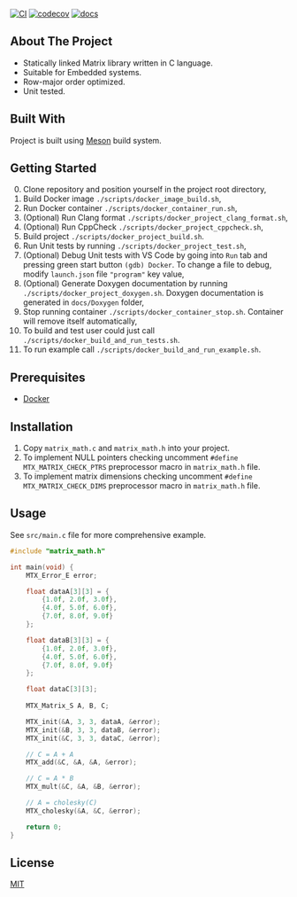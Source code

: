 [![CI](https://github.com/IvanVnucec/c_matrix_library/actions/workflows/main.yml/badge.svg)](https://github.com/IvanVnucec/c_matrix_library/actions/workflows/main.yml)
[![codecov](https://codecov.io/gh/IvanVnucec/c_matrix_library/branch/master/graph/badge.svg?token=DIJ1KJMVTM)](https://codecov.io/gh/IvanVnucec/c_matrix_library)
[![docs](https://img.shields.io/docsrs/regex?color=blue)](https://ivanvnucec.github.io/c_matrix_library/)

## About The Project
* Statically linked Matrix library written in C language.  
* Suitable for Embedded systems.  
* Row-major order optimized.  
* Unit tested.  

## Built With
Project is built using [Meson](https://mesonbuild.com/) build system.

## Getting Started
0. Clone repository and position yourself in the project root directory,
1. Build Docker image `./scripts/docker_image_build.sh`,
2. Run Docker container `./scripts/docker_container_run.sh`,
3. (Optional) Run Clang format `./scripts/docker_project_clang_format.sh`,
4. (Optional) Run CppCheck `./scripts/docker_project_cppcheck.sh`,
5. Build project `./scripts/docker_project_build.sh`.
6. Run Unit tests by running `./scripts/docker_project_test.sh`,
7. (Optional) Debug Unit tests with VS Code by going into `Run` tab and pressing green start button `(gdb) Docker`. To change a file to debug, modify `launch.json` file `"program"` key value,
8. (Optional) Generate Doxygen documentation by running `./scripts/docker_project_doxygen.sh`. Doxygen documentation is generated in `docs/Doxygen` folder,
9. Stop running container `./scripts/docker_container_stop.sh`. Container will remove itself automatically,
10. To build and test user could just call `./scripts/docker_build_and_run_tests.sh`.
11. To run example call `./scripts/docker_build_and_run_example.sh`.

## Prerequisites
* [Docker](https://www.docker.com/)

## Installation
1. Copy `matrix_math.c` and `matrix_math.h` into your project.
2. To implement NULL pointers checking uncomment `#define MTX_MATRIX_CHECK_PTRS` preprocessor macro in `matrix_math.h` file.
3. To implement matrix dimensions checking uncomment `#define MTX_MATRIX_CHECK_DIMS` preprocessor macro in `matrix_math.h` file.

## Usage
See `src/main.c` file for more comprehensive example.

```c
#include "matrix_math.h"

int main(void) {
    MTX_Error_E error;

    float dataA[3][3] = {
        {1.0f, 2.0f, 3.0f},
        {4.0f, 5.0f, 6.0f},
        {7.0f, 8.0f, 9.0f}
    };

    float dataB[3][3] = {
        {1.0f, 2.0f, 3.0f},
        {4.0f, 5.0f, 6.0f},
        {7.0f, 8.0f, 9.0f}
    };

    float dataC[3][3];
    
    MTX_Matrix_S A, B, C;

    MTX_init(&A, 3, 3, dataA, &error);
    MTX_init(&B, 3, 3, dataB, &error);
    MTX_init(&C, 3, 3, dataC, &error);

    // C = A + A
    MTX_add(&C, &A, &A, &error);

    // C = A * B
    MTX_mult(&C, &A, &B, &error);

    // A = cholesky(C)
    MTX_cholesky(&A, &C, &error);

    return 0;
}
```

## License
[MIT](LICENSE.md)
